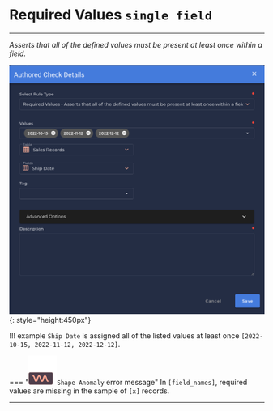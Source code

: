 # Required Values <spam id='single-field'>`single field`</spam>

---

*Asserts that all of the defined values must be present at least once within a field.*

![Screenshot](../assets/checks/rule-types/required-values-check.png){: style="height:450px"}

!!! example
    `Ship Date` is assigned all of the listed values at least once `[2022-10-15, 2022-11-12, 2022-12-12]`.

=== "![Screenshot](../assets/checks/rule-types/icons/icon-shape-anomaly-dark.svg)`Shape Anomaly` error message"
    In `[field_names]`, required values are missing in the sample of `[x]` records.

---